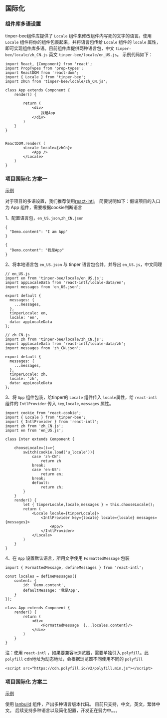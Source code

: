 ## 国际化

### 组件库多语设置

tinper-bee组件库提供了 `Locale` 组件来修改组件内写死的文字的语言。使用 `Locale` 组件将你的组件包裹起来，并将语言包传给 `Locale` 组件的 `locale` 属性，即可实现组件库多语。目前组件库提供两种语言包，中文 `tinper-bee/locale/zh_CN.js` 英文 `tinper-bee/locale/en_US.js`。
示例代码如下：

```
import React, {Component} from 'react';
import PropTypes from 'prop-types';
import ReactDOM from 'react-dom';
import { Locale } from 'tinper-bee';
import zhCn from 'tinper-bee/locale/zh_CN.js';

class App extends Component {
    render() {

        return (
            <div>
                我是App
            </div>
        )
    }
}


ReactDOM.render( (
        <Locale locale={zhCn}>
            <App />
        </Locale>
    )
}

```


### 项目国际化 方案一

[示例](https://github.com/tinper-bee/bee-international-intl)

对于项目的多语设置，我们推荐使用[react-intl](https://github.com/yahoo/react-intl)。
简要说明如下：假设项目的入口为 App 组件，需要根据cookie判断语言

1、配置语言包，`en_US.json`,`zh_CN.json`

```
{
  "Demo.content": "I am App"
}
```

```
{
  "Demo.content": "我是App"
}
```

2、将本地语言包 `en_US.json` 与 tinper 语言包合并，并导出 `en_US.js`，中文同理

```
// en_US.js
import en from 'tinper-bee/locale/en_US.js';
import appLocaleData from 'react-intl/locale-data/en';
import messages from 'en_US.json';

export default {
  messages: {
    ...messages,
  },
  tinperLocale: en,
  locale: 'en',
  data: appLocaleData
};

// zh_CN.js
import zh from 'tinper-bee/locale/zh_CN.js';
import appLocaleData from 'react-intl/locale-data/zh';
import messages from 'zh_CN.json';

export default {
  messages: {
    ...messages,
  },
  tinperLocale: zh,
  locale: 'zh',
  data: appLocaleData
};

```

3、将 `App` 组件包装，给tinper的 `Locale` 组件传入 `locale`属性，给 `react-intl` 组件的 `IntlProvider` 传入 `key`,`locale`, `messages` 属性。

```
import cookie from 'react-cookie';
import { Locale } from 'tinper-bee';
import { IntlProvider } from 'react-intl';
import zh from 'zh_CN.js';    
import en from 'en_US.js';

class Inter extends Component {

    chooseLocale=()=>{
        switch(cookie.load('u_locale')){
            case 'zh-CN':
                return zh
            break;
            case 'en-US':
                return en;
            break;
            default:
                return zh;
        }
    }
    render() {
        let { tinperLocale,locale,messages } = this.chooseLocale();
        return (
            <Locale locale={tinperLocale}>
                <IntlProvider key={locale} locale={locale} messages={messages}>
                    <App/>
                </IntlProvider>
            </Locale>
        )
    }
}

```

4、在 `App` 设置默认语言，所用文字使用 `FormattedMessage` 包装

```
import { FormattedMessage, defineMessages } from 'react-intl';

const locales = defineMessages({
    content: {
        id: 'Demo.content',
        defaultMessage: '我是App',
    }
});

class App extends Component {
    render() {
        return (
            <div>
                <FormattedMessage  {...locales.content}/>
            </div>
        )
    }
}
```

注：使用 `react-intl` ，如果要兼容ie浏览器，需要单独引入 `polyfill`。此 `polyfill` cdn地址为动态地址，会根据浏览器不同使用不同的 `polyfill`

```
<script src="https://cdn.polyfill.io/v2/polyfill.min.js"></script>
```

### 项目国际化 方案二

[示例](https://github.com/tinper-bee/bee-international-lanbuild)

使用 [lanbuild](https://www.npmjs.com/package/lanbuild) 组件，产出多种语言版本代码。 目前只支持，中文，英文，繁体中文。 后续支持多种语言以及简化配置，开发正在努力中。。。